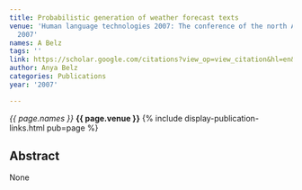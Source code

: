 ```yaml
---
title: Probabilistic generation of weather forecast texts
venue: 'Human language technologies 2007: The conference of the north American …,
  2007'
names: A Belz
tags: ''
link: https://scholar.google.com/citations?view_op=view_citation&hl=en&user=trwwiW4AAAAJ&pagesize=100&sortby=pubdate&citation_for_view=trwwiW4AAAAJ:LkGwnXOMwfcC
author: Anya Belz
categories: Publications
year: '2007'

---
```


*{{ page.names }}*
**{{ page.venue }}**
{% include display-publication-links.html pub=page %}
## Abstract

None